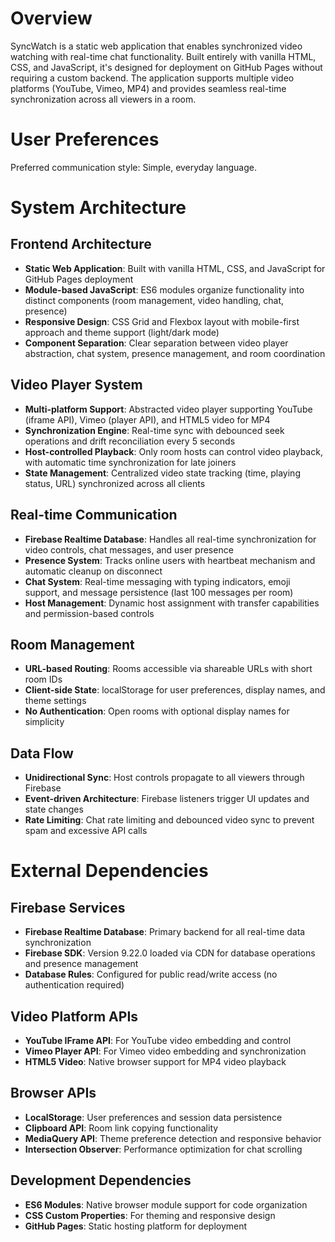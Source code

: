 # Overview

SyncWatch is a static web application that enables synchronized video watching with real-time chat functionality. Built entirely with vanilla HTML, CSS, and JavaScript, it's designed for deployment on GitHub Pages without requiring a custom backend. The application supports multiple video platforms (YouTube, Vimeo, MP4) and provides seamless real-time synchronization across all viewers in a room.

# User Preferences

Preferred communication style: Simple, everyday language.

# System Architecture

## Frontend Architecture
- **Static Web Application**: Built with vanilla HTML, CSS, and JavaScript for GitHub Pages deployment
- **Module-based JavaScript**: ES6 modules organize functionality into distinct components (room management, video handling, chat, presence)
- **Responsive Design**: CSS Grid and Flexbox layout with mobile-first approach and theme support (light/dark mode)
- **Component Separation**: Clear separation between video player abstraction, chat system, presence management, and room coordination

## Video Player System
- **Multi-platform Support**: Abstracted video player supporting YouTube (iframe API), Vimeo (player API), and HTML5 video for MP4
- **Synchronization Engine**: Real-time sync with debounced seek operations and drift reconciliation every 5 seconds
- **Host-controlled Playback**: Only room hosts can control video playback, with automatic time synchronization for late joiners
- **State Management**: Centralized video state tracking (time, playing status, URL) synchronized across all clients

## Real-time Communication
- **Firebase Realtime Database**: Handles all real-time synchronization for video controls, chat messages, and user presence
- **Presence System**: Tracks online users with heartbeat mechanism and automatic cleanup on disconnect
- **Chat System**: Real-time messaging with typing indicators, emoji support, and message persistence (last 100 messages per room)
- **Host Management**: Dynamic host assignment with transfer capabilities and permission-based controls

## Room Management
- **URL-based Routing**: Rooms accessible via shareable URLs with short room IDs
- **Client-side State**: localStorage for user preferences, display names, and theme settings
- **No Authentication**: Open rooms with optional display names for simplicity

## Data Flow
- **Unidirectional Sync**: Host controls propagate to all viewers through Firebase
- **Event-driven Architecture**: Firebase listeners trigger UI updates and state changes
- **Rate Limiting**: Chat rate limiting and debounced video sync to prevent spam and excessive API calls

# External Dependencies

## Firebase Services
- **Firebase Realtime Database**: Primary backend for all real-time data synchronization
- **Firebase SDK**: Version 9.22.0 loaded via CDN for database operations and presence management
- **Database Rules**: Configured for public read/write access (no authentication required)

## Video Platform APIs
- **YouTube IFrame API**: For YouTube video embedding and control
- **Vimeo Player API**: For Vimeo video embedding and synchronization
- **HTML5 Video**: Native browser support for MP4 video playback

## Browser APIs
- **LocalStorage**: User preferences and session data persistence
- **Clipboard API**: Room link copying functionality
- **MediaQuery API**: Theme preference detection and responsive behavior
- **Intersection Observer**: Performance optimization for chat scrolling

## Development Dependencies
- **ES6 Modules**: Native browser module support for code organization
- **CSS Custom Properties**: For theming and responsive design
- **GitHub Pages**: Static hosting platform for deployment